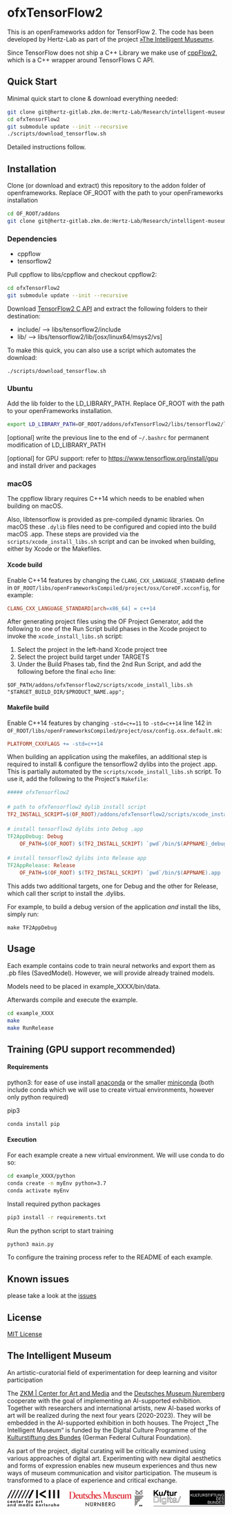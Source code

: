 # ofxTensorFlow2

This is an openFrameworks addon for TensorFlow 2.
The code has been developed by Hertz-Lab as part of the project [»The Intelligent Museum«](#the-intelligent-museum).

 Since TensorFlow does not ship a C++ Library we make use of [cppFlow2](https://github.com/serizba/cppflow/tree/cppflow2), which is a C++ wrapper around TensorFlows C API.

## Quick Start

Minimal quick start to clone & download everything needed:

```bash
git clone git@hertz-gitlab.zkm.de:Hertz-Lab/Research/intelligent-museum/ofxTensorFlow2.git
cd ofxTensorFlow2
git submodule update --init --recursive
./scripts/download_tensorflow.sh
```

Detailed instructions follow.

## Installation

Clone (or download and extract) this repository to the addon folder of openframeworks. Replace OF_ROOT with the path to your openFrameworks installation
```bash
cd OF_ROOT/addons
git clone git@hertz-gitlab.zkm.de:Hertz-Lab/Research/intelligent-museum/ofxTensorFlow2.git
```

### Dependencies

* cppflow
* tensorflow2

Pull cppflow to libs/cppflow and checkout cppflow2:
```bash
cd ofxTensorFlow2
git submodule update --init --recursive
```

Download [TensorFlow2 C API](https://www.tensorflow.org/install/lang_c) and extract the following folders to their destination:
  - include/ --> libs/tensorflow2/include
  - lib/ --> libs/tensorflow2/lib/[osx/linux64/msys2/vs]

To make this quick, you can also use a script which automates the download:

    ./scripts/download_tensorflow.sh

### Ubuntu
Add the lib folder to the LD_LIBRARY_PATH. Replace OF_ROOT with the path to your openFrameworks installation.
```bash
export LD_LIBRARY_PATH=OF_ROOT/addons/ofxTensorFlow2/libs/tensorflow2/lib/linux64/:$LD_LIBRARY_PATH
```
[optional] write the previous line to the end of `~/.bashrc` for permanent modification of LD_LIBRARY_PATH

[optional] for GPU support: refer to https://www.tensorflow.org/install/gpu and install driver and packages

### macOS

The cppflow library requires C++14 which needs to be enabled when building on macOS.

Also, libtensorflow is provided as pre-compiled dynamic libraries. On macOS these `.dylib` files need to be configured and copied into the build macOS .app. These steps are provided via the `scripts/xcode_install_libs.sh` script and can be invoked when building, either by Xcode or the Makefiles.

#### Xcode build

Enable C++14 features by changing the `CLANG_CXX_LANGUAGE_STANDARD` define in `OF_ROOT/libs/openFrameworksCompiled/project/osx/CoreOF.xcconfig`, for example:

```makefile
CLANG_CXX_LANGUAGE_STANDARD[arch=x86_64] = c++14
```

After generating project files using the OF Project Generator, add the following to one of the Run Script build phases in the Xcode project to invoke the `xcode_install_libs.sh` script:

1. Select the project in the left-hand Xcode project tree
2. Select the project build target under TARGETS
3. Under the Build Phases tab, find the 2nd Run Script, and add the following before the final `echo` line:

```shell
$OF_PATH/addons/ofxTensorflow2/scripts/xcode_install_libs.sh "$TARGET_BUILD_DIR/$PRODUCT_NAME.app";
```

#### Makefile build

Enable C++14 features by changing `-std=c+=11` to `-std=c++14` line 142 in `OF_ROOT/libs/openFrameworksCompiled/project/osx/config.osx.default.mk`:

```makefile
PLATFORM_CXXFLAGS += -std=c++14
```

When building an application using the makefiles, an additional step is required to install & configure the tensorflow2 dylibs into the project .app. This is partially automated by the `scripts/xcode_install_libs.sh` script. To use it, add the following to the Project's `Makefile`:

```makefile
##### ofxTensorflow2

# path to ofxTensorflow2 dylib install script
TF2_INSTALL_SCRIPT=$(OF_ROOT)/addons/ofxTensorflow2/scripts/xcode_install_libs.sh

# install tensorflow2 dylibs into Debug .app
TF2AppDebug: Debug
	OF_PATH=$(OF_ROOT) $(TF2_INSTALL_SCRIPT) `pwd`/bin/$(APPNAME)_debug.app

# install tensorflow2 dylibs into Release app
TF2AppRelease: Release
	OF_PATH=$(OF_ROOT) $(TF2_INSTALL_SCRIPT) `pwd`/bin/$(APPNAME).app
```

This adds two additional targets, one for Debug and the other for Release, which call ther script to install the .dylibs.

For example, to build a debug version of the application *and* install the libs, simply run:

    make TF2AppDebug

## Usage
Each example contains code to train neural networks and export them as .pb files (SavedModel). However, we will provide already trained models.

Models need to be placed in example_XXXX/bin/data.

Afterwards compile and execute the example.
```bash
cd example_XXXX
make
make RunRelease
```


## Training (GPU support recommended)
#### Requirements
python3: for ease of use install [anaconda](https://docs.anaconda.com/anaconda/install/) or the smaller [miniconda](https://docs.conda.io/en/latest/miniconda.html) (both include conda which we will use to create virtual environments, however only python required)

pip3
```bash
conda install pip
```

#### Execution
For each example create a new virtual environment. We will use conda to do so:
```bash
cd example_XXXX/python
conda create -n myEnv python=3.7
conda activate myEnv
```
Install required python packages
```bash
pip3 install -r requirements.txt
```
Run the python script to start training
```bash
python3 main.py
```
To configure the training process refer to the README of each example.


## Known issues
please take a look at the [issues](https://hertz-gitlab.zkm.de/Hertz-Lab/Research/intelligent-museum/ofxTensorFlow2/-/issues?scope=all&utf8=%E2%9C%93&state=all)


## License
[MIT License](https://en.wikipedia.org/wiki/MIT_License)


## The Intelligent Museum
An artistic-curatorial field of experimentation for deep learning and visitor participation

The [ZKM | Center for Art and Media](https://zkm.de/en) and the [Deutsches Museum Nuremberg](https://www.deutsches-museum.de/en/nuernberg/information/) cooperate with the goal of implementing an AI-supported exhibition. Together with researchers and international artists, new AI-based works of art will be realized during the next four years (2020-2023).  They will be embedded in the AI-supported exhibition in both houses. The Project „The Intelligent Museum“ is funded by the Digital Culture Programme of the [Kulturstiftung des Bundes](https://www.kulturstiftung-des-bundes.de/en) (German Federal Cultural Foundation).

As part of the project, digital curating will be critically examined using various approaches of digital art. Experimenting with new digital aesthetics and forms of expression enables new museum experiences and thus new ways of museum communication and visitor participation. The museum is transformed to a place of experience and critical exchange.

![Logo](media/Logo_ZKM_DMN_KSB.png)
